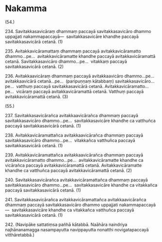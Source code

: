 

# Nakamma






(54.)

234\. Savitakkasavicāraṃ dhammaṃ paccayā savitakkasavicāro dhammo uppajjati nakammapaccayā—  savitakkasavicāre khandhe paccayā savitakkasavicārā cetanā. (1)

235\. Avitakkavicāramattaṃ dhammaṃ paccayā avitakkavicāramatto dhammo…pe…  avitakkavicāramatte khandhe paccayā avitakkavicāramattā cetanā. Savitakkasavicāro dhammo…pe…  vitakkaṃ paccayā savitakkasavicārā cetanā. (2)

236\. Avitakkaavicāraṃ dhammaṃ paccayā avitakkaavicāro dhammo…pe…  avitakkaavicārā cetanā…pe…  (paripuṇṇaṃ kātabbaṃ) savitakkasavicāro…pe…  vatthuṃ paccayā savitakkasavicārā cetanā. Avitakkavicāramatto…pe…  vicāraṃ paccayā avitakkavicāramattā cetanā. Vatthuṃ paccayā avitakkavicāramattā cetanā. (3)

(55.)

237\. Savitakkasavicārañca avitakkaavicārañca dhammaṃ paccayā savitakkasavicāro dhammo…pe…  savitakkasavicāre khandhe ca vatthuñca paccayā savitakkasavicārā cetanā. (1)

238\. Avitakkavicāramattañca avitakkaavicārañca dhammaṃ paccayā savitakkasavicāro dhammo…pe…  vitakkañca vatthuñca paccayā savitakkasavicārā cetanā. (1)

239\. Avitakkavicāramattañca avitakkaavicārañca dhammaṃ paccayā avitakkavicāramatto dhammo…pe…  avitakkavicāramatte khandhe ca vicārañca paccayā avitakkavicāramattā cetanā. Avitakkavicāramatte khandhe ca vatthuñca paccayā avitakkavicāramattā cetanā. (2)

240\. Savitakkasavicārañca avitakkavicāramattañca dhammaṃ paccayā savitakkasavicāro dhammo…pe…  savitakkasavicāre khandhe ca vitakkañca paccayā savitakkasavicārā cetanā. (1)

241\. Savitakkasavicārañca avitakkavicāramattañca avitakkaavicārañca dhammaṃ paccayā savitakkasavicāro dhammo uppajjati nakammapaccayā—  savitakkasavicāre khandhe ca vitakkañca vatthuñca paccayā savitakkasavicārā cetanā. (1)

242\. (Navipāke sattatiṃsa pañhā kātabbā. Naāhāra naindriya najhānanamagga nasampayutta navippayutta nonatthi novigatapaccayā vitthāretabbā.)



